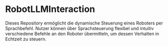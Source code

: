 # RobotLLMInteraction
Dieses Repository ermöglicht die dynamische Steuerung eines Roboters per Sprachbefehl. Nutzer können über Sprachsteuerung flexibel und intuitiv verschiedene Befehle an den Roboter übermitteln, um dessen Verhalten in Echtzeit zu steuern.
